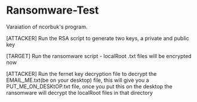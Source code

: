 # Ransomware-Test

Varaiation of ncorbuk's program.

[ATTACKER] Run the RSA script to generate two keys, a private and public key

[TARGET] Run the ransomware script - localRoot .txt files will be encrypted now

[ATTACKER] Run the fernet key decryption file to decrypt the EMAIL_ME.txt(be on your desktop) file, this will give you a PUT_ME_ON_DESKtOP.txt file, once you put this on the desktop the ransomware will decrypt the localRoot files in that directory
